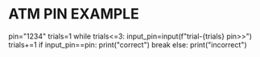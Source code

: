 # ATM PIN EXAMPLE
pin="1234"
trials=1 
while trials<=3:
    input_pin=input(f"trial-{trials} pin>>")
    trials+=1
    if input_pin==pin:
        print("correct")
        break
    else:
        print("incorrect")
